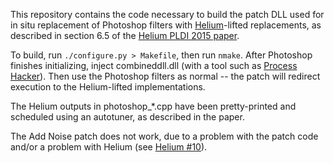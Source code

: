 This repository contains the code necessary to build the patch DLL used for in situ replacement of Photoshop filters with [Helium](https://github.com/CharithYMendis/Helium)-lifted replacements, as described in section 6.5 of the [Helium PLDI 2015 paper](http://groups.csail.mit.edu/commit/papers/2015/mendis-pldi15-helium.pdf).

To build, run `./configure.py > Makefile`, then run `nmake`.  After Photoshop finishes initializing, inject combineddll.dll (with a tool such as [Process Hacker](http://processhacker.sourceforge.net/)).  Then use the Photoshop filters as normal -- the patch will redirect execution to the Helium-lifted implementations.

The Helium outputs in photoshop_*.cpp have been pretty-printed and scheduled using an autotuner, as described in the paper.

The Add Noise patch does not work, due to a problem with the patch code and/or a problem with Helium (see [Helium #10](https://github.com/CharithYMendis/Helium/issues/10)).
